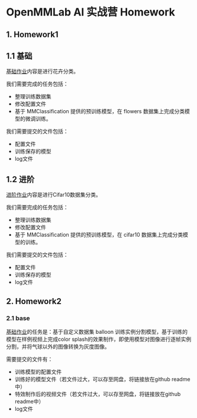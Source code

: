 # OpenMMLab AI 实战营 Homework

## 1. Homework1

## 1.1 基础
[基础作业](https://github.com/open-mmlab/OpenMMLabCamp/blob/main/AI%20%E5%AE%9E%E6%88%98%E8%90%A5%E5%9F%BA%E7%A1%80%E7%8F%AD/%E4%BD%9C%E4%B8%9A%E4%B8%80_mmclassification.md)内容是进行花卉分类。

我们需要完成的任务包括：
- 整理训练数据集
- 修改配置文件
- 基于 MMClassification 提供的预训练模型，在 flowers 数据集上完成分类模型的微调训练。

我们需要提交的文件包括：
- 配置文件
- 训练保存的模型
- log文件

## 1.2 进阶
[进阶作业](https://github.com/open-mmlab/OpenMMLabCamp/issues/14)内容是进行Cifar10数据集分类。

我们需要完成的任务包括：
- 整理训练数据集
- 修改配置文件
- 基于 MMClassification 提供的预训练模型，在 cifar10 数据集上完成分类模型的训练。

我们需要提交的文件包括：
- 配置文件
- 训练保存的模型
- log文件


## 2. Homework2

### 2.1 base
[基础作业](https://github.com/open-mmlab/OpenMMLabCamp/blob/main/AI%20%E5%AE%9E%E6%88%98%E8%90%A5%E5%9F%BA%E7%A1%80%E7%8F%AD/%E4%BD%9C%E4%B8%9A%E4%BA%8C_mmdetection.md)的任务是：基于自定义数据集 balloon 训练实例分割模型，基于训练的模型在样例视频上完成color splash的效果制作，即使用模型对图像进行逐帧实例分割，并将气球以外的图像转换为灰度图像。

需要提交的文件有：
- 训练模型的配置文件
- 训练好的模型文件（若文件过大，可以存至网盘，将链接放在github readme中）
- 特效制作后的视频文件（若文件过大，可以存至网盘，将链接放在github readme中）
- log文件
